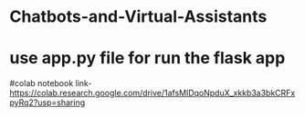 # Chatbots-and-Virtual-Assistants
# use app.py file for run the flask app
#colab notebook link-https://colab.research.google.com/drive/1afsMlDqoNpduX_xkkb3a3bkCRFxpyRq2?usp=sharing
